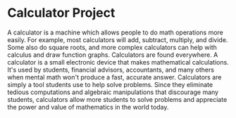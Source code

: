 # Calculator Project
A calculator is a machine which allows people to do math operations more easily. 
For example, most calculators will add, subtract, multiply, and divide. 
Some also do square roots, and more complex calculators can help with calculus and draw function graphs. Calculators are found everywhere.
A calculator is a small electronic device that makes mathematical calculations. 
It's used by students, financial advisors, accountants, and many others when mental math won't produce a fast, accurate answer.
Calculators are simply a tool students use to help solve problems. 
Since they eliminate tedious computations and algebraic manipulations that discourage many students, calculators allow more students to solve problems and appreciate the power and value of mathematics in the world today.
